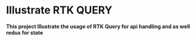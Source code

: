 # Illustrate RTK QUERY

**This project Illustrate the usage of RTK Query for api handling and as well redux for state**

